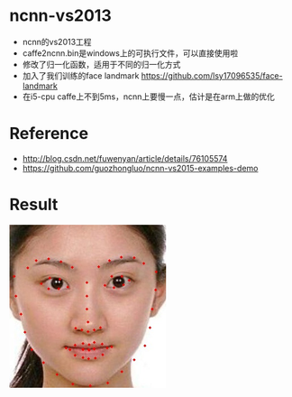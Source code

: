 # ncnn-vs2013
- ncnn的vs2013工程
- caffe2ncnn.bin是windows上的可执行文件，可以直接使用啦
- 修改了归一化函数，适用于不同的归一化方式
- 加入了我们训练的face landmark https://github.com/lsy17096535/face-landmark
- 在i5-cpu caffe上不到5ms，ncnn上要慢一点，估计是在arm上做的优化
# Reference
- http://blog.csdn.net/fuwenyan/article/details/76105574
- https://github.com/guozhongluo/ncnn-vs2015-examples-demo

# Result
![](ncnn/result.jpg)
